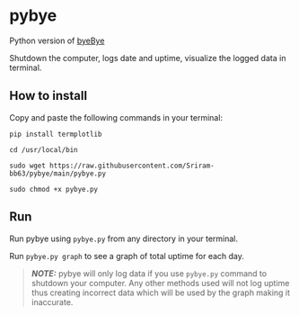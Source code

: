 # pybye

Python version of [byeBye](https://github.com/sriteja-t/byeBye)

Shutdown the computer, logs date and uptime, visualize the logged data in terminal.

## How to install

Copy and paste the following commands in your terminal:

``pip install termplotlib``

``cd /usr/local/bin``

``sudo wget https://raw.githubusercontent.com/Sriram-bb63/pybye/main/pybye.py``

``sudo chmod +x pybye.py``

## Run

Run pybye using ``pybye.py`` from any directory in your terminal.

Run ``pybye.py graph`` to see a graph of total uptime for each day.

> **_NOTE:_**  pybye will only log data if you use ``pybye.py`` command to shutdown your computer. Any other methods used will not log uptime thus creating incorrect data which will be used by the graph making it inaccurate.
